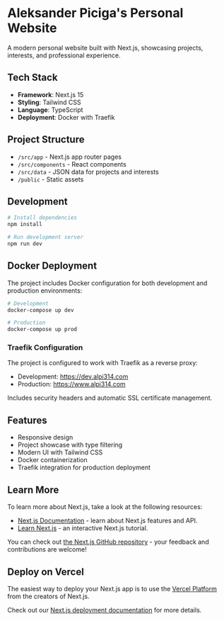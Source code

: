 # Aleksander Piciga's Personal Website

A modern personal website built with Next.js, showcasing projects, interests, and professional experience.

## Tech Stack

- **Framework**: Next.js 15
- **Styling**: Tailwind CSS
- **Language**: TypeScript
- **Deployment**: Docker with Traefik

## Project Structure

- `/src/app` - Next.js app router pages
- `/src/components` - React components
- `/src/data` - JSON data for projects and interests
- `/public` - Static assets

## Development

```bash
# Install dependencies
npm install

# Run development server
npm run dev
```

## Docker Deployment

The project includes Docker configuration for both development and production environments:

```bash
# Development
docker-compose up dev

# Production
docker-compose up prod
```

### Traefik Configuration

The project is configured to work with Traefik as a reverse proxy:
- Development: https://dev.alpi314.com
- Production: https://www.alpi314.com

Includes security headers and automatic SSL certificate management.

## Features

- Responsive design
- Project showcase with type filtering
- Modern UI with Tailwind CSS
- Docker containerization
- Traefik integration for production deployment

## Learn More

To learn more about Next.js, take a look at the following resources:

- [Next.js Documentation](https://nextjs.org/docs) - learn about Next.js features and API.
- [Learn Next.js](https://nextjs.org/learn) - an interactive Next.js tutorial.

You can check out [the Next.js GitHub repository](https://github.com/vercel/next.js) - your feedback and contributions are welcome!

## Deploy on Vercel

The easiest way to deploy your Next.js app is to use the [Vercel Platform](https://vercel.com/new?utm_medium=default-template&filter=next.js&utm_source=create-next-app&utm_campaign=create-next-app-readme) from the creators of Next.js.

Check out our [Next.js deployment documentation](https://nextjs.org/docs/app/building-your-application/deploying) for more details.
